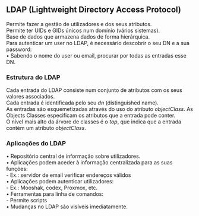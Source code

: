 ## LDAP (Lightweight Directory Access Protocol)
Permite fazer a gestão de utilizadores e dos seus atributos.
<br />
Permite ter UIDs e GIDs únicos num domínio (vários sistemas).
<br />
Base de dados que armazena dados de forma hierárquica.
<br />
Para autenticar um user no LDAP, é necessário descobrir o seu DN e a sua password: <br />
• Sabendo o nome do user ou email, procurar por todas as entradas esse DN.

### Estrutura do LDAP
Cada entrada do LDAP consiste num conjunto de atributos com os seus valores associados.
<br />
Cada entrada é identificada pelo seu *dn* (distinguished name).
<br />
As entradas são esquemetizadas através do uso do atributo *objectClass*. As Objects Classes especificam os atributos que a entrada pode conter.
<br />
O nível mais alto da árvore de classes é o *top*, que indica que a entrada contém um atributo *objectClass*.

### Aplicações do LDAP
• Repositório central de informação sobre utilizadores. <br />
• Aplicações podem aceder à informação centralizada para as suas funções: <br />
    - Ex.: servidor de email verificar endereços válidos <br />
• Aplicações podem autenticar utilizadores: <br />
    - Ex.: Mooshak, codex, Proxmox, etc. <br />
• Ferramentas para linha de comandos: <br />
    - Permite scripts <br />
• Mudanças no LDAP são visíveis imediatamente. <br />


